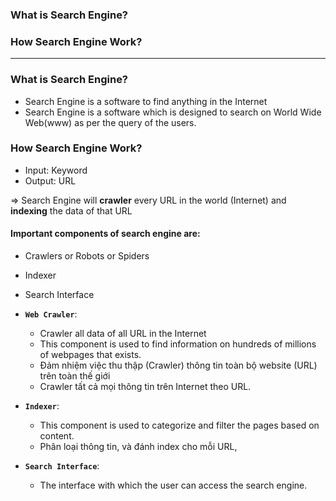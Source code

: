 
### What is Search Engine?
### How Search Engine Work?

----------------------------------------------------------------

### What is Search Engine?
* Search Engine is a software to find anything in the Internet
* Search Engine is a software which is designed to search on World Wide Web(www) as per the query of the users.

### How Search Engine Work?

* Input: Keyword
* Output: URL

=> Search Engine will **crawler** every URL in the world (Internet) and **indexing** the data of that URL

#### Important components of search engine are:

* Crawlers or Robots or Spiders
* Indexer
* Search Interface

* **`Web Crawler`**:
  * Crawler all data of all URL in the Internet
  * This component is used to find information on hundreds of millions of webpages that exists.
  * Đảm nhiệm việc thu thập (Crawler) thông tin toàn bộ website (URL) trên toàn thế giới
  * Crawler tất cả mọi thông tin trên Internet theo URL.
  
* **`Indexer`**: 
  * This component is used to categorize and filter the pages based on content.
  * Phân loại thông tin, và đánh index cho mỗi URL, 
  
* **`Search Interface`**: 
  * The interface with which the user can access the search engine.
